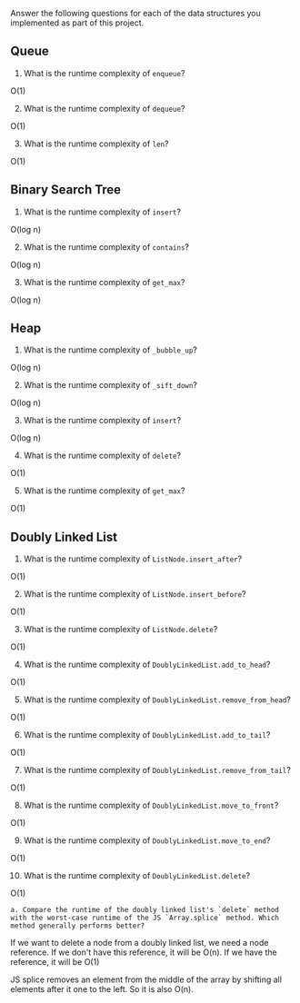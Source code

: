 Answer the following questions for each of the data structures you implemented as part of this project.

## Queue

1. What is the runtime complexity of `enqueue`?

O(1)

2. What is the runtime complexity of `dequeue`?

O(1)

3. What is the runtime complexity of `len`?

O(1)

## Binary Search Tree

1. What is the runtime complexity of `insert`? 

O(log n)

2. What is the runtime complexity of `contains`?

O(log n)

3. What is the runtime complexity of `get_max`? 

O(log n)

## Heap

1. What is the runtime complexity of `_bubble_up`?

O(log n)

2. What is the runtime complexity of `_sift_down`?

O(log n)

3. What is the runtime complexity of `insert`?

O(log n)

4. What is the runtime complexity of `delete`?

O(1)

5. What is the runtime complexity of `get_max`?

O(1)

## Doubly Linked List

1. What is the runtime complexity of `ListNode.insert_after`?

O(1)

2. What is the runtime complexity of `ListNode.insert_before`?

O(1)

3. What is the runtime complexity of `ListNode.delete`?

O(1)

4. What is the runtime complexity of `DoublyLinkedList.add_to_head`?

O(1)

5. What is the runtime complexity of `DoublyLinkedList.remove_from_head`?

O(1)

6. What is the runtime complexity of `DoublyLinkedList.add_to_tail`?

O(1)

7. What is the runtime complexity of `DoublyLinkedList.remove_from_tail`?

O(1)

8. What is the runtime complexity of `DoublyLinkedList.move_to_front`?

O(1)

9. What is the runtime complexity of `DoublyLinkedList.move_to_end`?

O(1)

10. What is the runtime complexity of `DoublyLinkedList.delete`?

O(1)

    a. Compare the runtime of the doubly linked list's `delete` method with the worst-case runtime of the JS `Array.splice` method. Which method generally performs better?
If we want to delete a node from a doubly linked list, we need a node reference. If we don't have this reference, it will be O(n). If we have the reference, it will be O(1)

JS splice removes an element from the middle of the array by shifting all elements after it one to the left. So it is also O(n).
